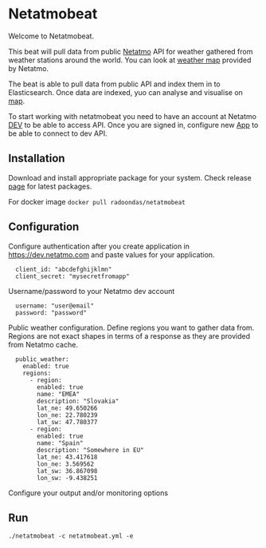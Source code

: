 # Netatmobeat

Welcome to Netatmobeat. 

This beat will pull data from public [Netatmo](https://www.netatmo.com/) API for weather gathered from weather stations around the world.
You can look at [weather map](https://weathermap.netatmo.com/) provided by Netatmo.

The beat is able to pull data from public API and index them in to Elasticsearch. Once data are indexed, yuo can analyse and visualise on [map](https://www.elastic.co/guide/en/kibana/current/tilemap.html).

To start working with netatmobeat you need to have an account at Netatmo [DEV](https://dev.netatmo.com) to be able to access API. Once you are signed in, configure new [App](https://dev.netatmo.com/myaccount/createanapp) to be able to connect to dev API. 

## Installation
Download and install appropriate package for your system. Check release [page](https://github.com/radoondas/netatmobeat/releases) for latest packages.

For docker image `docker pull radoondas/netatmobeat`

## Configuration

Configure authentication after you create application in https://dev.netatmo.com and paste values for your application.
```
  client_id: "abcdefghijklmn"
  client_secret: "mysecretfromapp"
```

 Username/password to your Netatmo dev account
```
  username: "user@email"
  password: "password"
```

Public weather configuration. Define regions you want to gather data from. Regions are not exact shapes in terms of a response as they are provided from Netatmo cache.
```
  public_weather:
    enabled: true
    regions:
      - region:
        enabled: true
        name: "EMEA"
        description: "Slovakia"
        lat_ne: 49.650266
        lon_ne: 22.780239
        lat_sw: 47.780377
      - region:
        enabled: true
        name: "Spain"
        description: "Somewhere in EU"
        lat_ne: 43.417618
        lon_ne: 3.569562
        lat_sw: 36.867098
        lon_sw: -9.438251
```

Configure your output and/or monitoring options

## Run

```
./netatmobeat -c netatmobeat.yml -e 
```
